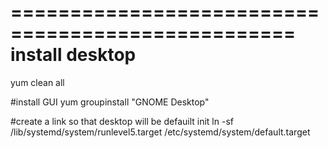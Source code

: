 ==================================================
   install desktop
==================================================
yum clean all

#install GUI
yum groupinstall "GNOME Desktop"

#create a link so that desktop will be defauilt init
ln -sf /lib/systemd/system/runlevel5.target /etc/systemd/system/default.target
